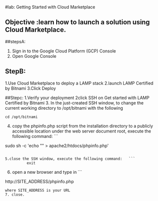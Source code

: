 #lab: Getting Started with Cloud Marketplace
## Objective :learn how to launch a solution using Cloud Marketplace.

##stepsA:
1. Sign in to the Google Cloud Platform (GCP) Console
2. Open Google Console

## StepB:
1.Use Cloud Marketplace to deploy a LAMP stack
2.launch LAMP Certified by Bitnami
3.Click Deploy

##Stepc:
1.Verify your deployment
2click SSH on Get started with LAMP Certified by Bitnami
3. In the just-created SSH window, to change the current working directory to /opt/bitnami with the following
```
cd /opt/bitnami

```        

4.  copy the phpinfo.php script from the installation directory to a publicly accessible location under the web server document root, execute the following command:    ```

 sudo sh -c 'echo "<?php phpinfo(); ?>" > apache2/htdocs/phpinfo.php'

```

5.close the SSH window, execute the following command:   ```
          exit
```

6. open a new browser and type in ```

http://SITE_ADDRESS/phpinfo.php

```
where SITE_ADDRESS is your URL
7. close.

